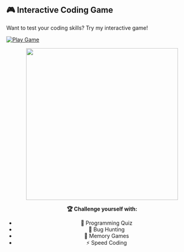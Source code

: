 ## 🎮 Interactive Coding Game

Want to test your coding skills? Try my interactive game!

[![Play Game](https://img.shields.io/badge/🎮_Play_Game-4ecdc4?style=for-the-badge&logo=gamepad&logoColor=white)](https://your-username.github.io/your-repo/coding-game.html)

<div align="center">
  <img src="https://media.giphy.com/media/26tn33aiTi1jkl6H6/giphy.gif" width="400">
  
  **🏆 Challenge yourself with:**
  - 🧠 Programming Quiz
  - 🐛 Bug Hunting
  - 🧩 Memory Games  
  - ⚡ Speed Coding
</div>